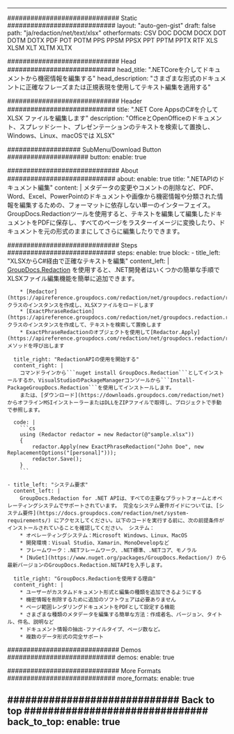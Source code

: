 













---
############################# Static ############################
layout: "auto-gen-gist"
draft: false
path: "ja/redaction/net/text/xlsx"
otherformats: CSV DOC DOCM DOCX DOT DOTM DOTX PDF POT POTM PPS PPSM PPSX PPT PPTM PPTX RTF XLS XLSM XLT XLTM XLTX  

############################# Head ############################
head_title: ".NETCoreを介してドキュメントから機密情報を編集する"
head_description: "さまざまな形式のドキュメントに正確なフレーズまたは正規表現を使用してテキスト編集を適用する"

############################# Header ############################
title: ".NET Core AppsのC#を介してXLSX ファイルを編集します"
description: "OfficeとOpenOfficeのドキュメント、スプレッドシート、プレゼンテーションのテキストを検索して置換し、Windows、Linux、macOSでは XLSX"

################### SubMenu/Download Button #####################
button:
    enable: true

############################# About ############################
about:
    enable: true
    title: ".NETAPIのドキュメント編集"
    content: |
        メタデータの変更やコメントの削除など、PDF、Word、Excel、PowerPointのドキュメントや画像から機密情報や分類された情報を編集するための、フォーマットに依存しない単一のインターフェイス。 GroupDocs.Redactionツールを使用すると、テキストを編集して編集したドキュメントをPDFに保存し、すべてのページをラスターイメージに変換したり、ドキュメントを元の形式のままにしてさらに編集したりできます。

############################# Steps ############################
steps:
    enable: true
    block:
    - title_left: "XLSXからC#経由で正確なテキストを編集"
      content_left: |
        [GroupDocs.Redaction](/redaction/net/) を使用すると、.NET開発者はいくつかの簡単な手順でXLSXファイル編集機能を簡単に追加できます。 

        * [Redactor](https://apireference.groupdocs.com/redaction/net/groupdocs.redaction/redactor) クラスのインスタンスを作成し、XLSXファイルをロードします 
        * [ExactPhraseRedaction](https://apireference.groupdocs.com/redaction/net/groupdocs.redaction.redactions/exactphraseredaction) クラスのインスタンスを作成して、テキストを検索して置換します
        * ExactPhraseRedactionのオブジェクトを使用して[Redactor.Apply](https://apireference.groupdocs.com/redaction/net/groupdocs.redaction/redactor/methods/apply/index) メソッドを呼び出します

      title_right: "RedactionAPIの使用を開始する"
      content_right: |
        コマンドラインから```nuget install GroupDocs.Redaction```としてインストールするか、VisualStudioのPackageManagerコンソールから```Install-PackageGroupDocs.Redaction```を使用してインストールします。
        または、[ダウンロード](https://downloads.groupdocs.com/redaction/net) からオフラインMSIインストーラーまたはDLLをZIPファイルで取得し、プロジェクトで手動で参照します。

      code: |
        ```cs
        using (Redactor redactor = new Redactor(@"sample.xlsx"))
        {
        	redactor.Apply(new ExactPhraseRedaction("John Doe", new ReplacementOptions("[personal]")));
        	redactor.Save();
        }
        ```
      
    - title_left: "システム要求"
      content_left: |
        GroupDocs.Redaction for .NET APIは、すべての主要なプラットフォームとオペレーティングシステムでサポートされています。 完全なシステム要件ガイドについては、[システム要件](https://docs.groupdocs.com/redaction/net/system-requirements/) にアクセスしてください。以下のコードを実行する前に、次の前提条件がインストールされていることを確認してください。 システム：
        * オペレーティングシステム：Microsoft Windows、Linux、MacOS
        * 開発環境：Visual Studio、Xamarin、MonoDevelopなど
        * フレームワーク：.NETフレームワーク、.NET標準、.NETコア、モノラル
        * [NuGet](https://www.nuget.org/packages/GroupDocs.Redaction/) から最新バージョンのGroupDocs.Redaction.NETAPIを入手します。
        
      title_right: "GroupDocs.Redactionを使用する理由"
      content_right: |
        * ユーザーがカスタムドキュメント形式と編集の種類を追加できるようにする
        * 機密情報を削除するために追加のソフトウェアは必要ありません
        * ページ範囲レンダリングドキュメントをPDFとして設定する機能
        * さまざまな種類のメタデータを編集する簡単な方法：作成者名、バージョン、タイトル、件名、説明など
        * ドキュメント情報の抽出-ファイルタイプ、ページ数など。
        * 複数のデータ形式の完全サポート

############################# Demos ############################
demos:
    enable: true

############################# More Formats ############################
more_formats:
    enable: true

############################# Back to top ###############################
back_to_top:
    enable: true
---